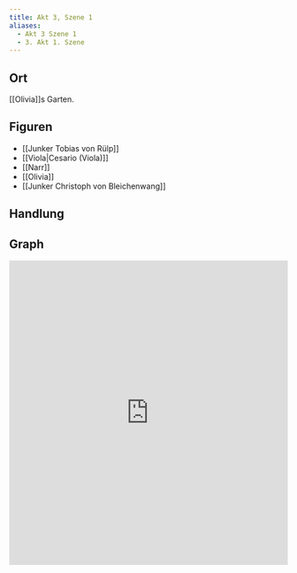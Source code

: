 ```yaml
---
title: Akt 3, Szene 1
aliases:
  - Akt 3 Szene 1
  - 3. Akt 1. Szene
---
```

## Ort
[[Olivia]]s Garten.

## Figuren
- [[Junker Tobias von Rülp]]
- [[Viola|Cesario (Viola)]]
- [[Narr]]
- [[Olivia]]
- [[Junker Christoph von Bleichenwang]]

## Handlung

## Graph
<iframe src="https://catchears.github.io/was-ihr-wollt-graphs/act-3/act-3-scene-1-dark" width=100% height=550 style="border: 0;"></iframe>
